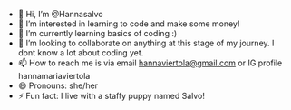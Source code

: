 - 👋 Hi, I’m @Hannasalvo
- 👀 I’m interested in learning to code and make some money!
- 🌱 I’m currently learning basics of coding :)
- 💞️ I’m looking to collaborate on anything at this stage of my journey. I dont know a lot about coding yet.
- 📫 How to reach me is via email hannaviertola@gmail.com or IG profile hannamariaviertola
- 😄 Pronouns: she/her
- ⚡ Fun fact: I live with a staffy puppy named Salvo!

<!---
Hannasalvo/Hannasalvo is a ✨ special ✨ repository because its `README.md` (this file) appears on your GitHub profile.
You can click the Preview link to take a look at your changes.
--->
